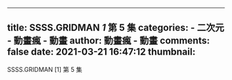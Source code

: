 
---
title: SSSS.GRIDMAN _1_ 第 5 集
categories: 
    - 二次元
    - 動畫瘋 - 動畫
author: 動畫瘋 - 動畫
comments: false
date: 2021-03-21 16:47:12
thumbnail: 
---

<div>   
SSSS.GRIDMAN [1] 第 5 集  
</div>
            